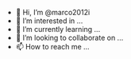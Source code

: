 - 👋 Hi, I’m @marco2012i
- 👀 I’m interested in ...
- 🌱 I’m currently learning ...
- 💞️ I’m looking to collaborate on ...
- 📫 How to reach me ...

<!---
marco2012i/marco2012i is a ✨ special ✨ repository because its `README.md` (this file) appears on your GitHub profile.
You can click the Preview link to take a look at your changes.
--->
